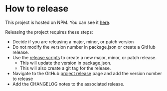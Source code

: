 # How to release

This project is hosted on NPM.  You can see it [here][npm-url].

Releasing the project requires these steps:

* Decide if you are releasing a major, minor, or patch version
* Do not modify the version number in package.json or create a GitHub release.
* Use the [release scripts][release-scripts-url] to create a new major, minor, or patch release.
  * This will update the version in package.json.
  * This will also create a git tag for the release.
* Navigate to the GitHub [project release][github-release-url] page and add the version number to release
* Add the CHANGELOG notes to the associated release.



[npm-url]: https://www.npmjs.com/package/@leemillward/stylelint-config
[release-scripts-url]: https://github.com/leemillward/stylelint-config/blob/master/package.json#L48-L50
[github-release-url]: https://github.com/leemillward/stylelint-config/releases
